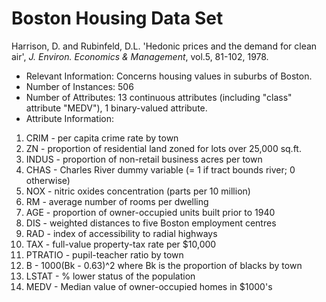 # Boston Housing Data Set



Harrison, D. and Rubinfeld, D.L. 'Hedonic prices and the 
demand for clean air', *J. Environ. Economics & Management*,
vol.5, 81-102, 1978.


- Relevant Information: Concerns housing values in suburbs of Boston.
- Number of Instances: 506
- Number of Attributes: 13 continuous attributes (including "class"
                         attribute "MEDV"), 1 binary-valued attribute.
- Attribute Information:

 1. CRIM      - per capita crime rate by town
 2. ZN        - proportion of residential land zoned for lots over 
              25,000 sq.ft.
 3. INDUS     - proportion of non-retail business acres per town
 4. CHAS      - Charles River dummy variable (= 1 if tract bounds 
              river; 0 otherwise)
 5. NOX       - nitric oxides concentration (parts per 10 million)
 6. RM        - average number of rooms per dwelling
 7. AGE       - proportion of owner-occupied units built prior to 1940
 8. DIS       - weighted distances to five Boston employment centres
 9. RAD       - index of accessibility to radial highways
 10. TAX      - full-value property-tax rate per $10,000
 11. PTRATIO  - pupil-teacher ratio by town
 12. B        - 1000(Bk - 0.63)^2 where Bk is the proportion of blacks 
              by town
 13. LSTAT    - % lower status of the population
 14. MEDV     - Median value of owner-occupied homes in $1000's

